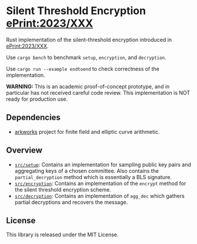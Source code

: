 # Silent Threshold Encryption [ePrint:2023/XXX](https://eprint.iacr.org/2023/XXX)

Rust implementation of the silent-threshold encryption introduced in [ePrint:2023/XXX](https://eprint.iacr.org/2023/XXX).

Use ```cargo bench``` to benchmark `setup`, `encryption`, and `decryption`.

Use ```cargo run --example endtoend``` to check correctness of the implementation.

**WARNING:** This is an academic proof-of-concept prototype, and in particular has not received careful code review. This implementation is NOT ready for production use.

## Dependencies
* [arkworks](http://arkworks.rs) project for finite field and elliptic curve arithmetic.

## Overview
* [`src/setup`](src/dealer.rs): Contains an implementation for sampling public key pairs and aggregating keys of a chosen committee. Also contains the `partial_decryption` method which is essentially a BLS signature.
* [`src/encryption`](src/encryption.rs): Contains an implementation of the `encrypt` method for the silent threshold encryption scheme.
* [`src/decryption`](src/decryption.rs): Contains an implementation of `agg_dec` which gathers partial decryptions and recovers the message.

## License
This library is released under the MIT License.